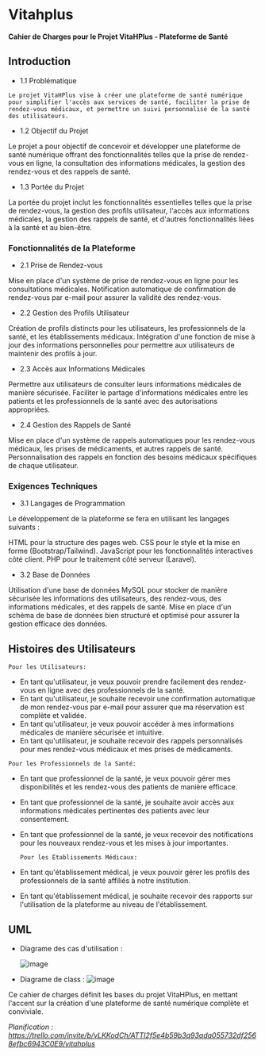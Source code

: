 # Vitahplus
**Cahier de Charges pour le Projet VitaHPlus - Plateforme de Santé**

## Introduction


- 1.1 Problématique
```
Le projet VitaHPlus vise à créer une plateforme de santé numérique pour simplifier l'accès aux services de santé, faciliter la prise de rendez-vous médicaux, et permettre un suivi personnalisé de la santé des utilisateurs.
```
- 1.2 Objectif du Projet

Le projet a pour objectif de concevoir et développer une plateforme de santé numérique offrant des fonctionnalités telles que la prise de rendez-vous en ligne, la consultation des informations médicales, la gestion des rendez-vous et des rappels de santé.

- 1.3 Portée du Projet

La portée du projet inclut les fonctionnalités essentielles telles que la prise de rendez-vous, la gestion des profils utilisateur, l'accès aux informations médicales, la gestion des rappels de santé, et d'autres fonctionnalités liées à la santé et au bien-être.

### Fonctionnalités de la Plateforme
- 2.1 Prise de Rendez-vous

Mise en place d'un système de prise de rendez-vous en ligne pour les consultations médicales.
Notification automatique de confirmation de rendez-vous par e-mail pour assurer la validité des rendez-vous.
- 2.2 Gestion des Profils Utilisateur

Création de profils distincts pour les utilisateurs, les professionnels de la santé, et les établissements médicaux.
Intégration d'une fonction de mise à jour des informations personnelles pour permettre aux utilisateurs de maintenir des profils à jour.
- 2.3 Accès aux Informations Médicales

Permettre aux utilisateurs de consulter leurs informations médicales de manière sécurisée.
Faciliter le partage d'informations médicales entre les patients et les professionnels de la santé avec des autorisations appropriées.
- 2.4 Gestion des Rappels de Santé

Mise en place d'un système de rappels automatiques pour les rendez-vous médicaux, les prises de médicaments, et autres rappels de santé.
Personnalisation des rappels en fonction des besoins médicaux spécifiques de chaque utilisateur.

### Exigences Techniques

- 3.1 Langages de Programmation

Le développement de la plateforme se fera en utilisant les langages suivants :

HTML pour la structure des pages web.
CSS pour le style et la mise en forme (Bootstrap/Tailwind).
JavaScript pour les fonctionnalités interactives côté client.
PHP pour le traitement côté serveur (Laravel).
- 3.2 Base de Données

Utilisation d'une base de données MySQL pour stocker de manière sécurisée les informations des utilisateurs, des rendez-vous, des informations médicales, et des rappels de santé.
Mise en place d'un schéma de base de données bien structuré et optimisé pour assurer la gestion efficace des données.

## Histoires des Utilisateurs
````
Pour les Utilisateurs:
````
* En tant qu'utilisateur, je veux pouvoir prendre facilement des rendez-vous en ligne avec des professionnels de la santé.
* En tant qu'utilisateur, je souhaite recevoir une confirmation automatique de mon rendez-vous par e-mail pour assurer que ma réservation est complète et validée.
* En tant qu'utilisateur, je veux pouvoir accéder à mes informations médicales de manière sécurisée et intuitive.
* En tant qu'utilisateur, je souhaite recevoir des rappels personnalisés pour mes rendez-vous médicaux et mes prises de médicaments.
````
Pour les Professionnels de la Santé:
````
* En tant que professionnel de la santé, je veux pouvoir gérer mes disponibilités et les rendez-vous des patients de manière efficace.
* En tant que professionnel de la santé, je souhaite avoir accès aux informations médicales pertinentes des patients avec leur consentement.
* En tant que professionnel de la santé, je veux recevoir des notifications pour les nouveaux rendez-vous et les mises à jour importantes.
  ````
  Pour les Établissements Médicaux:
  ````

* En tant qu'établissement médical, je veux pouvoir gérer les profils des professionnels de la santé affiliés à notre institution.
* En tant qu'établissement médical, je souhaite recevoir des rapports sur l'utilisation de la plateforme au niveau de l'établissement.


## UML

* Diagrame des cas d'utilisation :

  ![image](https://github.com/VoidGravity/Vitahplus/assets/140279269/b7ebba34-bf08-4f90-868a-c77bb7a4dc5c)

* Diagrame de class :
  ![image](https://github.com/VoidGravity/Vitahplus/assets/140279269/e0dcc22e-d59c-4811-b1be-b0ab2c853741)




Ce cahier de charges définit les bases du projet VitaHPlus, en mettant l'accent sur la création d'une plateforme de santé numérique complète et conviviale.




*Planification : https://trello.com/invite/b/vLKKodCh/ATTI2f5e4b59b3a93ada055732df2568efbc6943C0E9/vitahplus*
